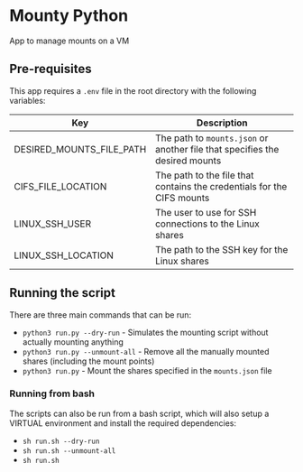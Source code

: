 # Mounty Python

App to manage mounts on a VM

## Pre-requisites

This app requires a `.env` file in the root directory with the following variables:

| Key                      | Description                                                                 |
|--------------------------|-----------------------------------------------------------------------------|
| DESIRED_MOUNTS_FILE_PATH | The path to `mounts.json` or another file that specifies the desired mounts |
| CIFS_FILE_LOCATION       | The path to the file that contains the credentials for the CIFS mounts      |
| LINUX_SSH_USER           | The user to use for SSH connections to the Linux shares                     |
| LINUX_SSH_LOCATION       | The path to the SSH key for the Linux shares                                |


## Running the script

There are three main commands that can be run:

- `python3 run.py --dry-run` - Simulates the mounting script without actually mounting anything
- `python3 run.py --unmount-all` - Remove all the manually mounted shares (including the mount points)
- `python3 run.py` - Mount the shares specified in the `mounts.json` file

### Running from bash

The scripts can also be run from a bash script, which will also setup a VIRTUAL environment and install the required dependencies:

- `sh run.sh --dry-run`
- `sh run.sh --unmount-all`
- `sh run.sh`